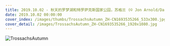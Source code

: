 ```yaml
---
title: 2019.10.02 - 秋天的罗梦湖和特罗萨克斯国家公园，苏格兰 (© Jon Arnold/Danita Delimont)
date: 2019.10.02 00:00:00
cover_index: /images/thumbs/TrossachsAutumn_ZH-CN1693535266_533x300.jpg
cover_detail: /images/TrossachsAutumn_ZH-CN1693535266_1920x1080.jpg
---
```


![TrossachsAutumn](/images/TrossachsAutumn_ZH-CN1693535266_1920x1080.jpg)
